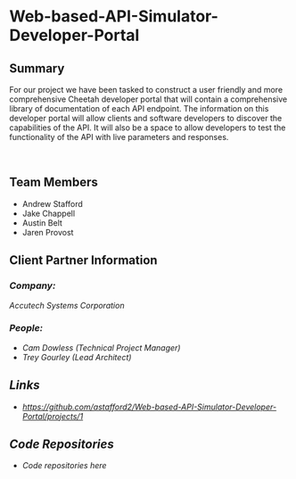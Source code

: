 # Web-based-API-Simulator-Developer-Portal
## Summary

For our project we have been tasked to construct a user friendly and more comprehensive Cheetah developer portal that will contain a comprehensive library of documentation of each API endpoint. The information on this developer portal will allow clients and software developers to discover the capabilities of the API. It will also be a space to allow developers to test the functionality of the API with live parameters and responses.

<br>

## Team Members
- Andrew Stafford
- Jake Chappell
- Austin Belt
- Jaren Provost

## Client Partner Information
### <em>Company:<em>
Accutech Systems Corporation

### <em>People:</em>
- Cam Dowless (Technical Project Manager)
- Trey Gourley (Lead Architect)

## Links
- https://github.com/astafford2/Web-based-API-Simulator-Developer-Portal/projects/1

## Code Repositories
- Code repositories here
